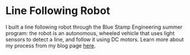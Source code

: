 # Line Following Robot
I built a line following robot through the Blue Stamp Engineering summer program: the robot is an autonomous, wheeled vehicle that uses light sensors to detect a line, and follow it using DC motors. Learn more about my process from my blog page [here](https://reynaalam123456.wordpress.com/bluestamp-engineering-gallery/).
